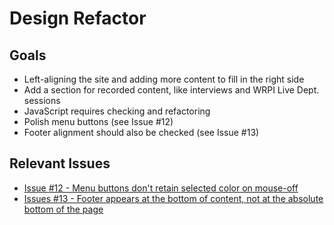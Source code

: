 # Design Refactor

## Goals
- Left-aligning the site and adding more content to fill in the right side
- Add a section for recorded content, like interviews and WRPI Live Dept. sessions
- JavaScript requires checking and refactoring
- Polish menu buttons (see Issue #12)
- Footer alignment should also be checked (see Issue #13)

## Relevant Issues
- [Issue #12 - Menu buttons don't retain selected color on mouse-off](https://github.com/khealio/wrpi-website/issues/12)
- [Issues #13 - Footer appears at the bottom of content, not at the absolute bottom of the page](https://github.com/khealio/wrpi-website/issues/13)